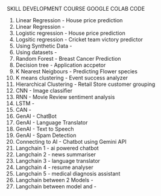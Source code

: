 SKILL DEVELOPMENT COURSE GOOGLE COLAB CODE

1. Linear Regression - House price prediction
2. Linear Regression - 
3. Logistic regression - House price prediction
4. Logsitic regression - Cricket team victory predictor
5. Using Synthetic Data -
6. Using datasets - 
7. Random Forest - Breast Cancer Prediction
8. Decision tree - Application accpetor
9. K Nearest Neigbours - Predicting Flower species
10. K means clustering - Event success analyzer
11. Hierarchical Clustering - Retail Store customer grouping
12. CNN - Image classifier
13. RNN - Movie Review sentiment analysis
14. LSTM -
15. CAN - 
16. GenAI - ChatBot
17. GenAI - Language Translator
18. GenAI - Text to Speech
19. GenAI - Spam Detection
20. Connecting to AI - Chatbot using Gemini API
21. Langchain 1 - ai powered chatbot
22. Langchain 2 - news summariser
23. Langchain 3 - language translator
24. Langchain 4 - resume analyser
25. Langchain 5 - medical diagnosis assistant
26. Langchain between 2 Models -
27. Langchain between model and -
